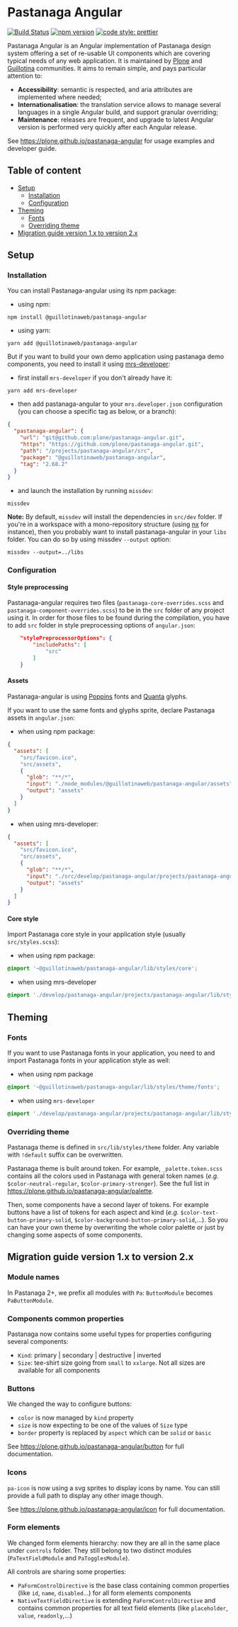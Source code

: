 # Pastanaga Angular

[![Build Status](https://github.com/plone/pastanaga-angular/workflows/CI/badge.svg)](https://github.com/plone/pastanaga-angular/actions?query=workflow%3ACI)
[![npm version](https://badge.fury.io/js/@guillotinaweb%2Fpastanaga-angular.svg)](https://badge.fury.io/js/@guillotinaweb%2Fpastanaga-angular)
[![code style: prettier](https://img.shields.io/badge/code_style-prettier-ff69b4.svg)](https://github.com/prettier/prettier)

Pastanaga Angular is an Angular implementation of Pastanaga design system offering a set of re-usable UI components which are covering typical needs of any web application.
It is maintained by [Plone](http://plone.org) and [Guillotina](http://guillotina.io) communities.
It aims to remain simple, and pays particular attention to:

- **Accessibility**: semantic is respected, and aria attributes are implemented where needed;
- **Internationalisation**: the translation service allows to manage several languages in a single Angular build, and support granular overriding;
- **Maintenance**: releases are frequent, and upgrade to latest Angular version is performed very quickly after each Angular release.

See https://plone.github.io/pastanaga-angular for usage examples and developer guide.

## Table of content

- [Setup](#setup)
  - [Installation](#installation)
  - [Configuration](#configuration)
- [Theming](#theming)
  - [Fonts](#fonts)
  - [Overriding theme](#overriding-theme)
- [Migration guide version 1.x to version 2.x](#migration-guide-version-1x-to-version-2x)

## Setup

### Installation

You can install Pastanaga-angular using its npm package:

- using npm:

```shell
npm install @guillotinaweb/pastanaga-angular
```

- using yarn:

```shell
yarn add @guillotinaweb/pastanaga-angular
```

But if you want to build your own demo application using pastanaga demo components, you need to install it using [mrs-developer](https://www.npmjs.com/package/mrs-developer):

- first install `mrs-developer` if you don't already have it:

```shell
yarn add mrs-developer
```

- then add pastanaga-angular to your `mrs.developer.json` configuration (you can choose a specific tag as below, or a branch):

```json
{
  "pastanaga-angular": {
    "url": "git@github.com:plone/pastanaga-angular.git",
    "https": "https://github.com/plone/pastanaga-angular.git",
    "path": "/projects/pastanaga-angular/src",
    "package": "@guillotinaweb/pastanaga-angular",
    "tag": "2.68.2"
  }
}
```

- and launch the installation by running `missdev`:

```shell
missdev
```

**Note:**
By default, `missdev` will install the dependencies in `src/dev` folder.
If you're in a workspace with a mono-repository structure (using [nx](https://nx.dev/) for instance), then you probably want to install pastanaga-angular in your `libs` folder.
You can do so by using missdev `--output` option:

```shell
missdev --output=../libs
```

### Configuration

#### Style preprocessing

Pastanaga-angular requires two files (`pastanaga-core-overrides.scss` and `pastanaga-component-overrides.scss`) to be in the `src` folder of any project using it.
In order for those files to be found during the compilation, you have to add `src` folder in style preprocessing options of `angular.json`:

```json
    "stylePreprocessorOptions": {
        "includePaths": [
            "src"
        ]
    }
```

#### Assets

Pastanaga-angular is using [Poppins](https://fonts.google.com/specimen/Poppins) fonts and [Quanta](https://github.com/plone/quanta-icons) glyphs.

If you want to use the same fonts and glyphs sprite, declare Pastanaga assets in `angular.json`:

- when using npm package:

```json
{
  "assets": [
    "src/favicon.ico",
    "src/assets",
    {
      "glob": "**/*",
      "input": "./node_modules/@guillotinaweb/pastanaga-angular/assets",
      "output": "assets"
    }
  ]
}
```

- when using mrs-developer:

```json
{
  "assets": [
    "src/favicon.ico",
    "src/assets",
    {
      "glob": "**/*",
      "input": "./src/develop/pastanaga-angular/projects/pastanaga-angular/assets",
      "output": "assets"
    }
  ]
}
```

#### Core style

Import Pastanaga core style in your application style (usually `src/styles.scss`):

- when using npm package:

```scss
@import '~@guillotinaweb/pastanaga-angular/lib/styles/core';
```

- when using mrs-developer

```scss
@import './develop/pastanaga-angular/projects/pastanaga-angular/lib/styles/core';
```

## Theming

### Fonts

If you want to use Pastanaga fonts in your application, you need to and import Pastanaga fonts in your application style as well:

- when using npm package

```scss
@import '~@guillotinaweb/pastanaga-angular/lib/styles/theme/fonts';
```

- when using `mrs-developer`

```scss
@import './develop/pastanaga-angular/projects/pastanaga-angular/lib/styles/theme/fonts';
```

### Overriding theme

Pastanaga theme is defined in `src/lib/styles/theme` folder. Any variable with `!default` suffix can be overwritten.

Pastanaga theme is built around token. For example, `_palette.token.scss` contains all the colors used in Pastanaga with general token names (_e.g._ `$color-neutral-regular`, `$color-primary-stronger`).
See the full list in https://plone.github.io/pastanaga-angular/palette.

Then, some components have a second layer of tokens. For example buttons have a list of tokens for each aspect and kind (_e.g._ `$color-text-button-primary-solid`, `$color-background-button-primary-solid`,…).
So you can have your own theme by overwriting the whole color palette or just by changing some aspects of some components.

## Migration guide version 1.x to version 2.x

### Module names

In Pastanaga 2+, we prefix all modules with `Pa`: `ButtonModule` becomes `PaButtonModule`.

### Components common properties

Pastanaga now contains some useful types for properties configuring several components:

- `Kind`: primary | secondary | destructive | inverted
- `Size`: tee-shirt size going from `small` to `xxlarge`. Not all sizes are available for all components

### Buttons

We changed the way to configure buttons:

- `color` is now managed by `kind` property
- `size` is now expecting to be one of the values of `Size` type
- `border` property is replaced by `aspect` which can be `solid` or `basic`

See https://plone.github.io/pastanaga-angular/button for full documentation.

### Icons

`pa-icon` is now using a svg sprites to display icons by name. You can still provide a full path to display any other image though.

See https://plone.github.io/pastanaga-angular/icon for full documentation.

### Form elements

We changed form elements hierarchy: now they are all in the same place under `controls` folder.
They still belong to two distinct modules (`PaTextFieldModule` and `PaTogglesModule`).

All controls are sharing some properties:

- `PaFormControlDirective` is the base class containing common properties (like `id`, `name`, `disabled`…) for all form elements components
- `NativeTextFieldDirective` is extending `PaFormControlDirective` and contains common properties for all text field elements (like `placeholder`, `value`, `readonly`,…)
